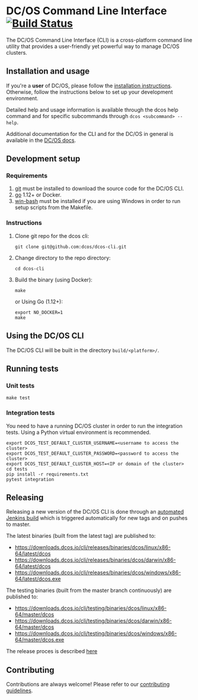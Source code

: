 # DC/OS Command Line Interface [![Build Status](https://jenkins.mesosphere.com/service/jenkins/buildStatus/icon?job=public-dcos-cluster-ops/mesosphere-dcos-cli/integration-tests)](https://jenkins.mesosphere.com/service/jenkins/job/public-dcos-cluster-ops/job/mesosphere-dcos-cli/job/integration-tests/)

The DC/OS Command Line Interface (CLI) is a cross-platform command line
utility that provides a user-friendly yet powerful way to manage DC/OS
clusters.

## Installation and usage

If you're a **user** of DC/OS, please follow the [installation
instructions](https://docs.d2iq.com/mesosphere/dcos/latest/cli/install/). Otherwise,
follow the instructions below to set up your development environment.

Detailed help and usage information is available through the dcos help
command and for specific subcommands through `dcos <subcommand> --help`.

Additional documentation for the CLI and for the DC/OS in general is
available in the [DC/OS docs](https://dcos.io/docs/).

## Development setup

### Requirements

1.  [git](http://git-scm.com) must be installed to download the source
    code for the DC/OS CLI.
2.  [go](https://golang.org/dl/) 1.12+ or Docker.
3.  [win-bash](https://sourceforge.net/projects/win-bash/files/shell-complete/latest)
   must be installed if you are using Windows in order to run setup scripts
   from the Makefile.

### Instructions

1.  Clone git repo for the dcos cli:

        git clone git@github.com:dcos/dcos-cli.git

2.  Change directory to the repo directory:

        cd dcos-cli

3.  Build the binary (using Docker):

        make

    or Using Go (1.12+):

        export NO_DOCKER=1
        make

## Using the DC/OS CLI

The DC/OS CLI will be built in the directory `build/<platform>/`.

## Running tests

### Unit tests

    make test

### Integration tests

You need to have a running DC/OS cluster in order to run the integration tests.
Using a Python virtual environment is recommended.

    export DCOS_TEST_DEFAULT_CLUSTER_USERNAME=<username to access the cluster>
    export DCOS_TEST_DEFAULT_CLUSTER_PASSWORD=<password to access the cluster>
    export DCOS_TEST_DEFAULT_CLUSTER_HOST=<IP or domain of the cluster>
    cd tests
    pip install -r requirements.txt
    pytest integration

## Releasing

Releasing a new version of the DC/OS CLI is done through an
[automated Jenkins
build](https://jenkins.mesosphere.com/service/jenkins/job/public-dcos-cluster-ops/job/mesosphere-dcos-cli/job/release/)
which is triggered automatically for new tags and on pushes to master.

The latest binaries (built from the latest tag) are published to:

- https://downloads.dcos.io/cli/releases/binaries/dcos/linux/x86-64/latest/dcos
- https://downloads.dcos.io/cli/releases/binaries/dcos/darwin/x86-64/latest/dcos
- https://downloads.dcos.io/cli/releases/binaries/dcos/windows/x86-64/latest/dcos.exe

The testing binaries (built from the master branch continuously) are published to:

- https://downloads.dcos.io/cli/testing/binaries/dcos/linux/x86-64/master/dcos
- https://downloads.dcos.io/cli/testing/binaries/dcos/darwin/x86-64/master/dcos
- https://downloads.dcos.io/cli/testing/binaries/dcos/windows/x86-64/master/dcos.exe

The release proces is described [here](https://github.com/dcos/dcos-cli/blob/master/design/release.md#release-process)

## Contributing

Contributions are always welcome! Please refer to our [contributing guidelines](CONTRIBUTING.md).

